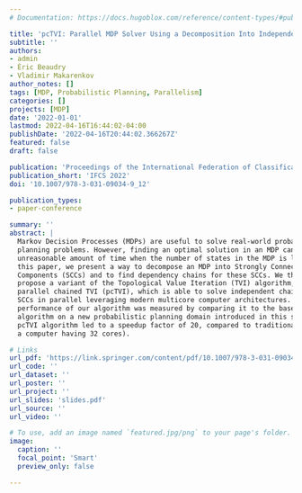 ```yaml
---
# Documentation: https://docs.hugoblox.com/reference/content-types/#publications

title: 'pcTVI: Parallel MDP Solver Using a Decomposition Into Independent Chains'
subtitle: ''
authors:
- admin
- Éric Beaudry
- Vladimir Makarenkov
author_notes: []
tags: [MDP, Probabilistic Planning, Parallelism]
categories: []
projects: [MDP]
date: '2022-01-01'
lastmod: 2022-04-16T16:44:02-04:00
publishDate: '2022-04-16T20:44:02.366267Z'
featured: false
draft: false

publication: 'Proceedings of the International Federation of Classification Societies Conference'
publication_short: 'IFCS 2022'
doi: '10.1007/978-3-031-09034-9_12'

publication_types:
- paper-conference

summary: ''
abstract: |
  Markov Decision Processes (MDPs) are useful to solve real-world probabilistic
  planning problems. However, finding an optimal solution in an MDP can take an
  unreasonable amount of time when the number of states in the MDP is large. In
  this paper, we present a way to decompose an MDP into Strongly Connected
  Components (SCCs) and to find dependency chains for these SCCs. We then
  propose a variant of the Topological Value Iteration (TVI) algorithm, called
  parallel chained TVI (pcTVI), which is able to solve independent chains of
  SCCs in parallel leveraging modern multicore computer architectures. The
  performance of our algorithm was measured by comparing it to the baseline TVI
  algorithm on a new probabilistic planning domain introduced in this study. Our
  pcTVI algorithm led to a speedup factor of 20, compared to traditional TVI (on
  a computer having 32 cores).

# Links
url_pdf: 'https://link.springer.com/content/pdf/10.1007/978-3-031-09034-9_12.pdf'
url_code: ''
url_dataset: ''
url_poster: ''
url_project: ''
url_slides: 'slides.pdf'
url_source: ''
url_video: ''

# To use, add an image named `featured.jpg/png` to your page's folder.
image:
  caption: ''
  focal_point: 'Smart'
  preview_only: false

---
```

